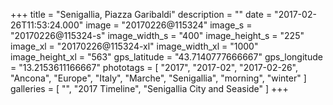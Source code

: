 +++
title = "Senigallia, Piazza Garibaldi"
description = ""
date = "2017-02-26T11:53:24.000"
image = "20170226@115324"
image_s = "20170226@115324-s"
image_width_s = "400"
image_height_s = "225"
image_xl = "20170226@115324-xl"
image_width_xl = "1000"
image_height_xl = "563"
gps_latitude = "43.7140777666667"
gps_longitude = "13.2153611166667"
phototags = [ "2017", "2017-02", "2017-02-26", "Ancona", "Europe", "Italy", "Marche", "Senigallia", "morning", "winter" ]
galleries = [ "", "2017 Timeline", "Senigallia City and Seaside" ]
+++
